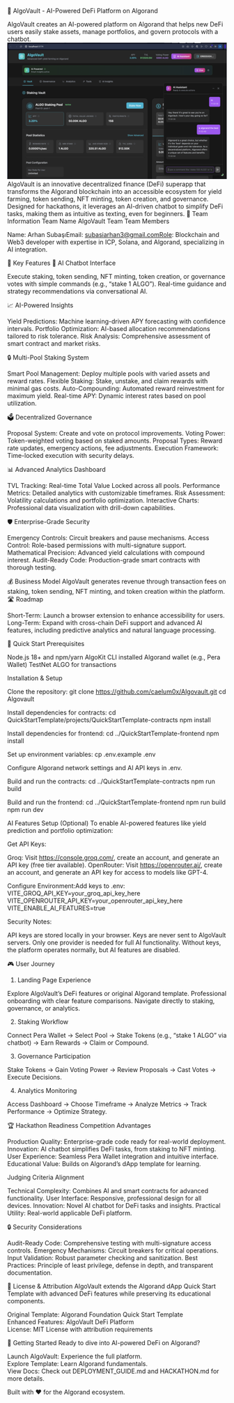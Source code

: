 🏦 AlgoVault - AI-Powered DeFi Platform on Algorand

AlgoVault creates an AI-powered platform on Algorand that helps new DeFi users easily stake assets, manage portfolios, and govern protocols with a chatbot.
![alt text](<Ekran Resmi 2025-09-28 11.33.34.png>)
AlgoVault is an innovative decentralized finance (DeFi) superapp that transforms the Algorand blockchain into an accessible ecosystem for yield farming, token sending, NFT minting, token creation, and governance. Designed for hackathons, it leverages an AI-driven chatbot to simplify DeFi tasks, making them as intuitive as texting, even for beginners.
🎯 Team Information
Team Name
AlgoVault Team
Team Members

Name: Arhan SubaşıEmail: subasiarhan3@gmail.comRole: Blockchain and Web3 developer with expertise in ICP, Solana, and Algorand, specializing in AI integration.

🌟 Key Features
🤖 AI Chatbot Interface

Execute staking, token sending, NFT minting, token creation, or governance votes with simple commands (e.g., “stake 1 ALGO”).
Real-time guidance and strategy recommendations via conversational AI.

📈 AI-Powered Insights

Yield Predictions: Machine learning-driven APY forecasting with confidence intervals.
Portfolio Optimization: AI-based allocation recommendations tailored to risk tolerance.
Risk Analysis: Comprehensive assessment of smart contract and market risks.

🔒 Multi-Pool Staking System

Smart Pool Management: Deploy multiple pools with varied assets and reward rates.
Flexible Staking: Stake, unstake, and claim rewards with minimal gas costs.
Auto-Compounding: Automated reward reinvestment for maximum yield.
Real-time APY: Dynamic interest rates based on pool utilization.

🗳️ Decentralized Governance

Proposal System: Create and vote on protocol improvements.
Voting Power: Token-weighted voting based on staked amounts.
Proposal Types: Reward rate updates, emergency actions, fee adjustments.
Execution Framework: Time-locked execution with security delays.

📊 Advanced Analytics Dashboard

TVL Tracking: Real-time Total Value Locked across all pools.
Performance Metrics: Detailed analytics with customizable timeframes.
Risk Assessment: Volatility calculations and portfolio optimization.
Interactive Charts: Professional data visualization with drill-down capabilities.

🛡️ Enterprise-Grade Security

Emergency Controls: Circuit breakers and pause mechanisms.
Access Control: Role-based permissions with multi-signature support.
Mathematical Precision: Advanced yield calculations with compound interest.
Audit-Ready Code: Production-grade smart contracts with thorough testing.

💰 Business Model
AlgoVault generates revenue through transaction fees on staking, token sending, NFT minting, and token creation within the platform.
🛣️ Roadmap

Short-Term: Launch a browser extension to enhance accessibility for users.
Long-Term: Expand with cross-chain DeFi support and advanced AI features, including predictive analytics and natural language processing.

🚀 Quick Start
Prerequisites

Node.js 18+ and npm/yarn
AlgoKit CLI installed
Algorand wallet (e.g., Pera Wallet)
TestNet ALGO for transactions

Installation & Setup

Clone the repository:
git clone https://github.com/caelum0x/Algovault.git
cd Algovault

Install dependencies for contracts:
cd QuickStartTemplate/projects/QuickStartTemplate-contracts
npm install

Install dependencies for frontend:
cd ../QuickStartTemplate-frontend
npm install

Set up environment variables:
cp .env.example .env

Configure Algorand network settings and AI API keys in .env.

Build and run the contracts:
cd ../QuickStartTemplate-contracts
npm run build

Build and run the frontend:
cd ../QuickStartTemplate-frontend
npm run build
npm run dev



AI Features Setup (Optional)
To enable AI-powered features like yield prediction and portfolio optimization:

Get API Keys:

Groq: Visit https://console.groq.com/, create an account, and generate an API key (free tier available).
OpenRouter: Visit https://openrouter.ai/, create an account, and generate an API key for access to models like GPT-4.


Configure Environment:Add keys to .env:
VITE_GROQ_API_KEY=your_groq_api_key_here
VITE_OPENROUTER_API_KEY=your_openrouter_api_key_here
VITE_ENABLE_AI_FEATURES=true


Security Notes:

API keys are stored locally in your browser.
Keys are never sent to AlgoVault servers.
Only one provider is needed for full AI functionality.
Without keys, the platform operates normally, but AI features are disabled.



🎮 User Journey
1. Landing Page Experience

Explore AlgoVault’s DeFi features or original Algorand template.
Professional onboarding with clear feature comparisons.
Navigate directly to staking, governance, or analytics.

2. Staking Workflow

Connect Pera Wallet → Select Pool → Stake Tokens (e.g., “stake 1 ALGO” via chatbot) → Earn Rewards → Claim or Compound.

3. Governance Participation

Stake Tokens → Gain Voting Power → Review Proposals → Cast Votes → Execute Decisions.

4. Analytics Monitoring

Access Dashboard → Choose Timeframe → Analyze Metrics → Track Performance → Optimize Strategy.

🏆 Hackathon Readiness
Competition Advantages

Production Quality: Enterprise-grade code ready for real-world deployment.
Innovation: AI chatbot simplifies DeFi tasks, from staking to NFT minting.
User Experience: Seamless Pera Wallet integration and intuitive interface.
Educational Value: Builds on Algorand’s dApp template for learning.

Judging Criteria Alignment

Technical Complexity: Combines AI and smart contracts for advanced functionality.
User Interface: Responsive, professional design for all devices.
Innovation: Novel AI chatbot for DeFi tasks and insights.
Practical Utility: Real-world applicable DeFi platform.

🔒 Security Considerations

Audit-Ready Code: Comprehensive testing with multi-signature access controls.
Emergency Mechanisms: Circuit breakers for critical operations.
Input Validation: Robust parameter checking and sanitization.
Best Practices: Principle of least privilege, defense in depth, and transparent documentation.

📄 License & Attribution
AlgoVault extends the Algorand dApp Quick Start Template with advanced DeFi features while preserving its educational components.  

Original Template: Algorand Foundation Quick Start Template  
Enhanced Features: AlgoVault DeFi Platform  
License: MIT License with attribution requirements

🎉 Getting Started
Ready to dive into AI-powered DeFi on Algorand?  

Launch AlgoVault: Experience the full platform.  
Explore Template: Learn Algorand fundamentals.  
View Docs: Check out DEPLOYMENT_GUIDE.md and HACKATHON.md for more details.

Built with ❤️ for the Algorand ecosystem.